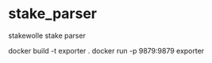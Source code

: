 # stake_parser
stakewolle stake parser

docker build -t exporter .
docker run -p 9879:9879 exporter
